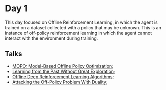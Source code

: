 # Day 1

This day focused on Offline Reinforcement Learning, in which the agent is trained on a dataset collected with a policy that may be unknown. This is an instance of off-policy reinforcement learning in which the agent cannot interact with the environment during training.

## Talks

* [MOPO: Model-Based Offline Policy Optimization](mopo.md);
* [Learning from the Past Without Great Exploration](mbs.md);
* [Offline Deep Reinforcement Learning Algorithms](cql.md);
* [Attacking the Off-Policy Problem With Duality](duality.md);
